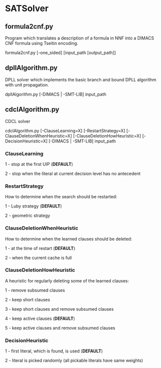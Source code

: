 # SATSolver

## formula2cnf.py ##
Program which translates a description of a formula in NNF into a DIMACS CNF formula using Tseitin encoding.

formula2cnf.py [-one_sided] [input_path [output_path]]

## dpllAlgorithm.py ##
DPLL solver which implements the basic branch and bound DPLL algorithm with unit propagation.

dpllAlgorithm.py [-DIMACS | -SMT-LIB] input_path

## cdclAlgorithm.py ##
CDCL solver

cdclAlgorithm.py [-ClauseLearning=X] [-RestartStrategy=X] [-ClauseDeletionWhenHeuristic=X] [-ClauseDeletionHowHeuristic=X] [-DecisionHeuristic=X] [-DIMACS | -SMT-LIB] input_path 

### ClauseLearning ###
1 - stop at the first UIP (**DEFAULT**)

2 - stop when the literal at current decision level has no antecedent

### RestartStrategy ###
How to determine when the search should be restarted:

1 - Luby strategy (**DEFAULT**)

2 - geometric strategy

### ClauseDeletionWhenHeuristic ###
How to determine when the learned clauses should be deleted:

1 - at the time of restart (**DEFAULT**)

2 - when the current cache is full

### ClauseDeletionHowHeuristic ###
A heuristic for regularly deleting some of the learned clauses:

1 - remove subsumed clauses

2 - keep short clauses

3 - keep short clauses and remove subsumed clauses

4 - keep active clauses (**DEFAULT**)

5 - keep active clauses and remove subsumed clauses


### DecisionHeuristic ###
1 - first literal, which is found, is used (**DEFAULT**)

2 - literal is picked randomly (all pickable literals have same weights)
